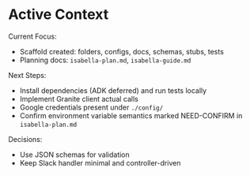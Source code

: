 # Active Context

Current Focus:
- Scaffold created: folders, configs, docs, schemas, stubs, tests
- Planning docs: `isabella-plan.md`, `isabella-guide.md`

Next Steps:
- Install dependencies (ADK deferred) and run tests locally
- Implement Granite client actual calls
- Google credentials present under `./config/`
- Confirm environment variable semantics marked NEED-CONFIRM in `isabella-plan.md`

Decisions:
- Use JSON schemas for validation
- Keep Slack handler minimal and controller-driven 